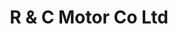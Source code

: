 ---
title: "R & C Motor Co Ltd"
url: /gateshead/r-und-c-motor-co-ltd-dunston-road/
shop: Autowerkstatt
---